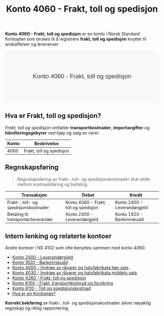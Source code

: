 ﻿---
title: "Konto 4060 - Frakt, toll og spedisjon"
seoTitle: "4060-frakt-toll-og-spedisjon"
description: '**Konto 4060 - Frakt, toll og spedisjon** er en konto i Norsk Standard Kontoplan som brukes til å registrere **frakt, toll og spedisjon** knyttet til anskaffel...'
---

**Konto 4060 - Frakt, toll og spedisjon** er en konto i Norsk Standard Kontoplan som brukes til å registrere **frakt, toll og spedisjon** knyttet til anskaffelser og leveranser.

![Illustrasjon av konto 4060 Frakt, toll og spedisjon](4060-frakt-toll-og-spedisjon-image.svg)

## Hva er Frakt, toll og spedisjon?

*Frakt, toll og spedisjon* omfatter **transportkostnader**, **importavgifter** og **håndteringsgebyrer** ved kjøp og salg av varer.

| Konto | Beskrivelse                         |
|-------|-------------------------------------|
| 4060  | Frakt, toll og spedisjon            |

## Regnskapsføring

> Regnskapsføring av frakt-, toll- og spedisjonskostnader skal skille mellom kostnadsføring og betaling.

| Transaksjon                          | Debet                                        | Kredit                         |
|--------------------------------------|----------------------------------------------|--------------------------------|
| Frakt-, toll- og spedisjonskostnader | Konto 4060 - Frakt, toll og spedisjon        | Konto 2400 - Leverandørgjeld   |
| Betaling til transportør/leverandør  | Konto 2400 - Leverandørgjeld                 | Konto 1920 - Bankinnskudd      |

## Intern lenking og relaterte kontoer

Andre kontoer i NS 4102 som ofte benyttes sammen med konto 4060:

* [Konto 2400 - Leverandørgjeld](/blogs/kontoplan/2400-leverandorgjeld "Konto 2400 - Leverandørgjeld")
* [Konto 1920 - Bankinnskudd](/blogs/kontoplan/1920-bankinnskudd "Konto 1920 - Bankinnskudd")
* [Konto 4000 - Innkjøp av råvarer og halvfabrikata høy sats](/blogs/kontoplan/4000-innkjop-av-raavarer-og-halvfabrikata-hoy-sats "Konto 4000 - Innkjøp av råvarer og halvfabrikata høy sats")
* [Konto 4030 - Innkjøp av råvarer og halvfabrikata middels sats](/blogs/kontoplan/4030-innkjop-av-raavarer-og-halvfabrikata-middels-sats "Konto 4030 - Innkjøp av råvarer og halvfabrikata middels sats")
* [Konto 4260 - Frakt, toll og spedisjon](/blogs/kontoplan/4260-frakt-toll-og-spedisjon "Konto 4260 - Frakt, toll og spedisjon")
* [Konto 6100 - Frakt, transportkostnad og forsikring](/blogs/kontoplan/6100-frakt-transportkostnad-og-forsikring "Konto 6100 - Frakt, transportkostnad og forsikring")
* [Konto 6110 - Toll og spedisjonskostnad](/blogs/kontoplan/6110-toll-og-spedisjonskostnad "Konto 6110 - Toll og spedisjonskostnad")
* [Hva er en Kontoplan?](/blogs/regnskap/hva-er-kontoplan "Hva er en Kontoplan? Komplett Guide til Kontoplaner i Norsk Regnskap")

**Korrekt bokføring** av frakt-, toll- og spedisjonskostnader sikrer nøyaktig regnskap og riktig rapportering.






